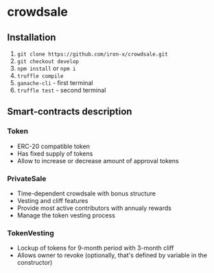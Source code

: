 # crowdsale

## Installation 

1. `git clone https://github.com/iron-x/crowdsale.git`
2. `git checkout develop`
3. `npm install` or `npm i`
4. `truffle compile` 
5. `ganache-cli` - first terminal
6. `truffle test` - second terminal

## Smart-contracts description

### Token 

* ERC-20 compatible token
* Has fixed supply of tokens
* Allow to increase or decrease amount of approval tokens

### PrivateSale

* Time-dependent crowdsale with bonus structure
* Vesting and cliff features
* Provide most active contributors with annualy rewards
* Manage the token vesting process

### TokenVesting

* Lockup of tokens for 9-month period with 3-month cliff
* Allows owner to revoke (optionally, that's defined by variable in the constructor) 
